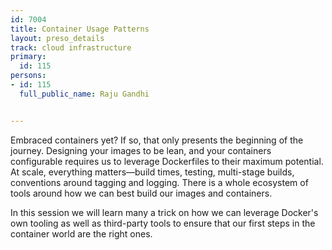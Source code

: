 ---
id: 7004
title: Container Usage Patterns
layout: preso_details
track: cloud infrastructure
primary:
  id: 115
persons:
- id: 115
  full_public_name: Raju Gandhi

---
Embraced containers yet? If so, that only presents the beginning of the journey. Designing your images to be lean, and your containers configurable requires us to leverage Dockerfiles to their maximum potential. At scale, everything matters—build times, testing, multi-stage builds, conventions around tagging and logging. There is a whole ecosystem of tools around how we can best build our images and containers.

In this session we will learn many a trick on how we can leverage Docker's own tooling as well as third-party tools to ensure that our first steps in the container world are the right ones.


